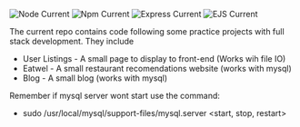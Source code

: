 ![Node Current](https://img.shields.io/badge/node-v16.0.0-green?logo=node.js)
![Npm Current](https://img.shields.io/badge/npm-7.10.0-green?logo=npm)
![Express Current](https://img.shields.io/badge/express-^4.17.1-green?logo=express)
![EJS Current](https://img.shields.io/badge/ejs-^4.17.1-green?logo=ejs)

The current repo contains code following some practice projects with full stack development.
They include

- User Listings - A small page to display to front-end (Works wih file IO)
- Eatwel - A small restaurant recomendations website (works with mysql)
- Blog - A small blog (works with mysql)

Remember if mysql server wont start use the command:

- sudo /usr/local/mysql/support-files/mysql.server <start, stop, restart>
